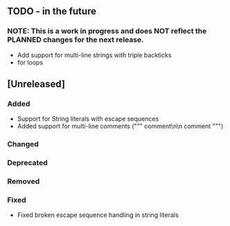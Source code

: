 ## TODO - in the future
### NOTE: This is a work in progress and does NOT reflect the PLANNED changes for the next release.
- Add support for multi-line strings with triple backticks
- for loops

## [Unreleased]
### Added
- Support for String literals with escape sequences
- Added support for multi-line comments (""" comment\n\n comment """)

### Changed


### Deprecated

### Removed

### Fixed
- Fixed broken escape sequence handling in string literals